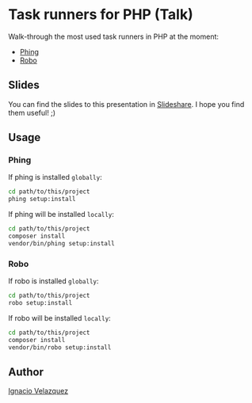 # Task runners for PHP (Talk)

Walk-through the most used task runners in PHP at the moment:

+ [Phing](https://www.phing.info/)
+ [Robo](http://robo.li/)

## Slides

You can find the slides to this presentation in [Slideshare](https://www.slideshare.net/nass600/php-task-runners).
I hope you find them useful! ;)

## Usage

### Phing

If phing is installed `globally`:

````bash
cd path/to/this/project
phing setup:install
````

If phing will be installed `locally`:

````bash
cd path/to/this/project
composer install
vendor/bin/phing setup:install
````


### Robo

If robo is installed `globally`:

````bash
cd path/to/this/project
robo setup:install
````

If robo will be installed `locally`:

````bash
cd path/to/this/project
composer install
vendor/bin/robo setup:install
````

## Author

[Ignacio Velazquez](http://ignaciovelazquez.es)
